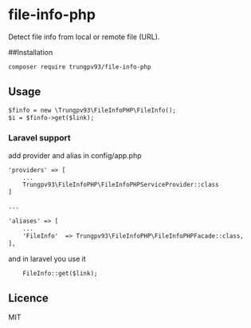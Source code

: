 # file-info-php
Detect file info from local or remote file (URL).

##Installation
```html
composer require trungpv93/file-info-php
```

## Usage


```html
$finfo = new \Trungpv93\FileInfoPHP\FileInfo();
$i = $finfo->get($link);
```

### Laravel support

add provider and alias in config/app.php

```html
'providers' => [
    ...
    Trungpv93\FileInfoPHP\FileInfoPHPServiceProvider::class
]

...

'aliases' => [
    ...
    'FileInfo'	=> Trungpv93\FileInfoPHP\FileInfoPHPFacade::class,
],
```

and in laravel you use it

```html
    FileInfo::get($link);
```

## Licence
MIT
